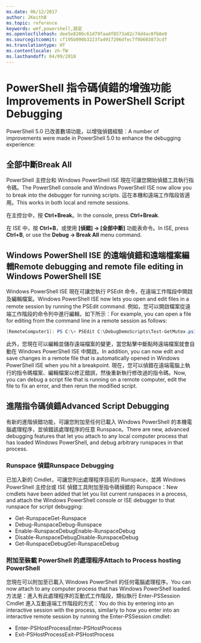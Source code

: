 ```yaml
---
ms.date: 06/12/2017
author: JKeithB
ms.topic: reference
keywords: wmf,powershell,設定
ms.openlocfilehash: dee5e8206c61d79faadf8573a82c74d4ac0fb8e0
ms.sourcegitcommit: cf195b090b3223fa4917206dfec7f0b603873cdf
ms.translationtype: HT
ms.contentlocale: zh-TW
ms.lasthandoff: 04/09/2018
---
```

# <a name="improvements-in-powershell-script-debugging"></a><span data-ttu-id="3626c-102">PowerShell 指令碼偵錯的增強功能</span><span class="sxs-lookup"><span data-stu-id="3626c-102">Improvements in PowerShell Script Debugging</span></span>

<span data-ttu-id="3626c-103">PowerShell 5.0 已改善數項功能，以增強偵錯經驗︰</span><span class="sxs-lookup"><span data-stu-id="3626c-103">A number of improvements were made in PowerShell 5.0 to enhance the debugging experience:</span></span>

## <a name="break-all"></a><span data-ttu-id="3626c-104">全部中斷</span><span class="sxs-lookup"><span data-stu-id="3626c-104">Break All</span></span>

<span data-ttu-id="3626c-105">PowerShell 主控台和 Windows PowerShell ISE 現在可讓您開始偵錯工具執行指令碼。</span><span class="sxs-lookup"><span data-stu-id="3626c-105">The PowerShell console and Windows PowerShell ISE now allow you to break into the debugger for running scripts.</span></span> <span data-ttu-id="3626c-106">這在本機和遠端工作階段皆適用。</span><span class="sxs-lookup"><span data-stu-id="3626c-106">This works in both local and remote sessions.</span></span>

<span data-ttu-id="3626c-107">在主控台中，按 **Ctrl+Break**。</span><span class="sxs-lookup"><span data-stu-id="3626c-107">In the console, press **Ctrl+Break**.</span></span>

<span data-ttu-id="3626c-108">在 ISE 中，按 **Ctrl+B**，或使用 **[偵錯] -> [全部中斷]** 功能表命令。</span><span class="sxs-lookup"><span data-stu-id="3626c-108">In ISE, press **Ctrl+B**, or use the **Debug -> Break All** menu command.</span></span>

## <a name="remote-debugging-and-remote-file-editing-in-windows-powershell-ise"></a><span data-ttu-id="3626c-109">Windows PowerShell ISE 的遠端偵錯和遠端檔案編輯</span><span class="sxs-lookup"><span data-stu-id="3626c-109">Remote debugging and remote file editing in Windows PowerShell ISE</span></span>

<span data-ttu-id="3626c-110">Windows PowerShell ISE 現在可讓您執行 PSEdit 命令，在遠端工作階段中開啟及編輯檔案。</span><span class="sxs-lookup"><span data-stu-id="3626c-110">Windows PowerShell ISE now lets you open and edit files in a remote session by running the PSEdit command.</span></span>
<span data-ttu-id="3626c-111">例如，您可以開啟檔案從遠端工作階段的命令列中進行編輯，如下所示︰</span><span class="sxs-lookup"><span data-stu-id="3626c-111">For example, you can open a file for editing from the command line in a remote session as follows:</span></span>

```powershell
[RemoteComputer1]: PS C:\> PSEdit C:\DebugDemoScripts\Test-GetMutex.ps1
```

<span data-ttu-id="3626c-112">此外，您現在可以編輯並儲存遠端檔案的變更，當您點擊中斷點時遠端檔案就會自動在 Windows PowerShell ISE 中開啟。</span><span class="sxs-lookup"><span data-stu-id="3626c-112">In addition, you can now edit and save changes in a remote file that is automatically opened in Windows PowerShell ISE when you hit a breakpoint.</span></span>
<span data-ttu-id="3626c-113">現在，您可以偵錯在遠端電腦上執行的指令碼檔案、編輯檔案以修正錯誤，然後重新執行修改過的指令碼。</span><span class="sxs-lookup"><span data-stu-id="3626c-113">Now, you can debug a script file that is running on a remote computer, edit the file to fix an error, and then rerun the modified script.</span></span>

## <a name="advanced-script-debugging"></a><span data-ttu-id="3626c-114">進階指令碼偵錯</span><span class="sxs-lookup"><span data-stu-id="3626c-114">Advanced Script Debugging</span></span>

<span data-ttu-id="3626c-115">有新的進階偵錯功能，可讓您附加至任何已載入 Windows PowerShell 的本機電腦處理程序，並偵錯該處理程序的任意 Runspace。</span><span class="sxs-lookup"><span data-stu-id="3626c-115">There are new, advanced debugging features that let you attach to any local computer process that has loaded Windows PowerShell, and debug arbitrary runspaces in that process.</span></span>

### <a name="runspace-debugging"></a><span data-ttu-id="3626c-116">Runspace 偵錯</span><span class="sxs-lookup"><span data-stu-id="3626c-116">Runspace Debugging</span></span>

<span data-ttu-id="3626c-117">已加入新的 Cmdlet，可讓您列出處理程序目前的 Runspace，並將 Windows PowerShell 主控台或 ISE 偵錯工具附加至指令碼偵錯的 Runspace：</span><span class="sxs-lookup"><span data-stu-id="3626c-117">New cmdlets have been added that let you list current runspaces in a process, and attach the Windows PowerShell console or ISE debugger to that runspace for script debugging:</span></span>

-   <span data-ttu-id="3626c-118">Get-Runspace</span><span class="sxs-lookup"><span data-stu-id="3626c-118">Get-Runspace</span></span>
-   <span data-ttu-id="3626c-119">Debug-Runspace</span><span class="sxs-lookup"><span data-stu-id="3626c-119">Debug-Runspace</span></span>
-   <span data-ttu-id="3626c-120">Enable-RunspaceDebug</span><span class="sxs-lookup"><span data-stu-id="3626c-120">Enable-RunspaceDebug</span></span>
-   <span data-ttu-id="3626c-121">Disable-RunspaceDebug</span><span class="sxs-lookup"><span data-stu-id="3626c-121">Disable-RunspaceDebug</span></span>
-   <span data-ttu-id="3626c-122">Get-RunspaceDebug</span><span class="sxs-lookup"><span data-stu-id="3626c-122">Get-RunspaceDebug</span></span>

### <a name="attach-to-process-hosting-powershell"></a><span data-ttu-id="3626c-123">附加至裝載 PowerShell 的處理程序</span><span class="sxs-lookup"><span data-stu-id="3626c-123">Attach to Process hosting PowerShell</span></span>

<span data-ttu-id="3626c-124">您現在可以附加至已載入 Windows PowerShell 的任何電腦處理程序。</span><span class="sxs-lookup"><span data-stu-id="3626c-124">You can now attach to any computer process that has Windows PowerShell loaded.</span></span> <span data-ttu-id="3626c-125">方法是：進入有此處理程序的互動式工作階段，類似執行 Enter-PSSession Cmdlet 進入互動遠端工作階段的方式：</span><span class="sxs-lookup"><span data-stu-id="3626c-125">You do this by entering into an interactive session with the process, similarly to how you enter into an interactive remote session by running the Enter-PSSession cmdlet:</span></span>

-   <span data-ttu-id="3626c-126">Enter-PSHostProcess</span><span class="sxs-lookup"><span data-stu-id="3626c-126">Enter-PSHostProcess</span></span>
-   <span data-ttu-id="3626c-127">Exit-PSHostProcess</span><span class="sxs-lookup"><span data-stu-id="3626c-127">Exit-PSHostProcess</span></span>